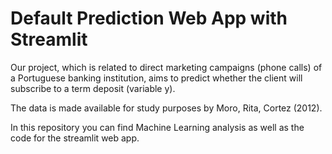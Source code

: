 # Default Prediction Web App with Streamlit

Our project, which is related to direct marketing campaigns (phone calls) of a Portuguese banking institution, aims to predict whether the client  will subscribe to a term deposit (variable y).

The data is made available for study purposes by Moro, Rita, Cortez (2012).

In this repository you can find Machine Learning analysis as well as the code for the streamlit web app.
